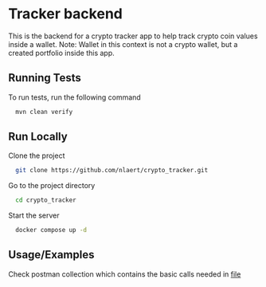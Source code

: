 # Tracker backend

This is the backend for a crypto tracker app to help track crypto coin values inside a wallet.
Note: Wallet in this context is not a crypto wallet, but a created portfolio inside this app.

## Running Tests

To run tests, run the following command

```bash
  mvn clean verify
```


## Run Locally
Clone the project

```bash
  git clone https://github.com/nlaert/crypto_tracker.git
```

Go to the project directory

```bash
  cd crypto_tracker
```

Start the server

```bash
  docker compose up -d
```

## Usage/Examples
Check postman collection which contains the basic calls needed in [file](Tracker.postman_collection.json) 